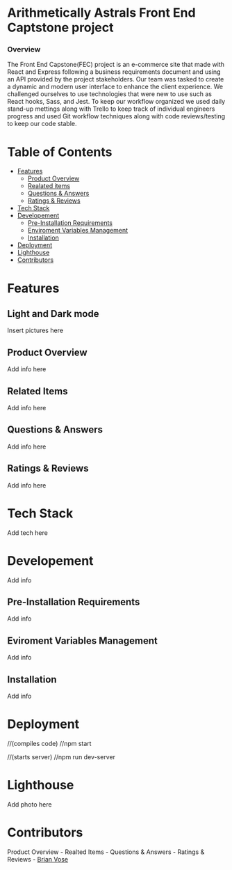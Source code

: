 # Arithmetically Astrals Front End Captstone project

### Overview

The Front End Capstone(FEC) project is an e-commerce site that made with React and Express following a business requirements document and using an API provided by the project stakeholders. Our team was tasked to create a dynamic and modern user interface to enhance the client experience. We challenged ourselves to use technologies that were new to use such as React hooks, Sass, and Jest. To keep our workflow organized we used daily stand-up mettings along with Trello to keep track of individual engineers progress and used Git workflow techniques along with code reviews/testing to keep our code stable.

# Table of Contents

- [Features](#features)
  - [Product Overview](#product-overview)
  - [Realated items](#related-items)
  - [Questions & Answers](#questions-&-answers)
  - [Ratings & Reviews](#ratings-&-reviews)
- [Tech Stack](#tech-stack)
- [Developement](#developement)
  - [Pre-Installation Requirements](#pre-installation-requirements)
  - [Enviroment Variables Management](#eviroment-variables-management)
  - [Installation](#installation)
- [Deployment](#deployment)
- [Lighthouse](#lighthouse)
- [Contributors](#contributors)

# Features

## Light and Dark mode

Insert pictures here

## Product Overview

Add info here

## Related Items

Add info here

## Questions & Answers

Add info here

## Ratings & Reviews

Add info here

# Tech Stack

Add tech here

# Developement

Add info

## Pre-Installation Requirements

Add info

## Eviroment Variables Management

Add info

## Installation

Add info

# Deployment

 //(compiles code)
//npm start

 //(starts server)
//npm run dev-server

# Lighthouse

Add photo here

# Contributors

Product Overview -
Realted Items -
Questions & Answers -
Ratings & Reviews - [Brian Vose](https://github.com/Banzubie)